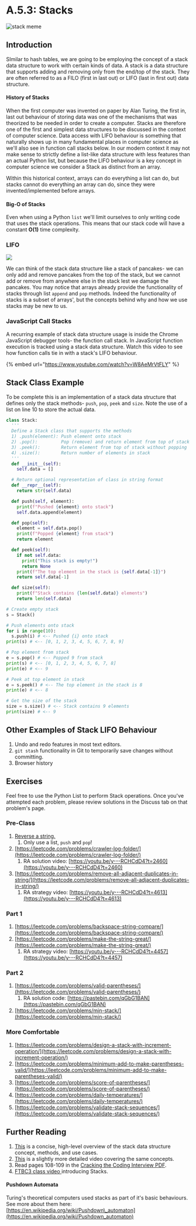 # A.5.3: Stacks

![stack meme](../../.gitbook/assets/stack_meme.jpeg)

## Introduction

SImilar to hash tables, we are going to be employing the concept of a stack data structure to work with certain kinds of data. A stack is a data structure that supports adding and removing only from the end/top of the stack. They are often referred to as a FILO \(first in last out\) or LIFO \(last in first out\) data structure.

#### History of Stacks

When the first computer was invented on paper by Alan Turing, the first in, last out behaviour of storing data was one of the mechanisms that was theorized to be needed in order to create a computer. Stacks are therefore one of the first and simplest data structures to be discussed in the context of computer science. Data access with LIFO behaviour is something that naturally shows up in many fundamental places in computer science as we'll also see in function call stacks below. In our modern context it may not make sense to strictly define a list-like data structure with less features than an actual Python list, but because the LIFO behaviour is a key concept in computer science we consider a Stack as distinct from an array.

Within this historical context, arrays can do everything a list can do, but stacks cannot do everything an array can do, since they were invented/implemented before arrays.

#### Big-O of Stacks

Even when using a Python `list` we'll limit ourselves to only writing code that uses the stack operations. This means that our stack code will have a constant **O\(1\)** time complexity.

### LIFO

![](../../.gitbook/assets/stack-gif.gif)

We can think of the stack data structure like a stack of pancakes- we can only add and remove pancakes from the top of the stack, but we cannot add or remove from anywhere else in the stack lest we damage the pancakes. You may notice that arrays already provide the functionality of stacks through list `append` and `pop` methods. Indeed the functionality of stacks is a subset of arrays', but the concepts behind why and how we use stacks may be new to us.

### JavaScript Call Stacks

A recurring example of stack data structure usage is inside the Chrome JavaScript debugger tools- the function call stack. In JavaScript function execution is tracked using a stack data structure. Watch this video to see how function calls tie in with a stack's LIFO behaviour. 

{% embed url="https://www.youtube.com/watch?v=W8AeMrVtFLY" %}

## Stack Class Example

To be complete this is an implementation of a stack data structure that defines only the stack methods- `push`, `pop`, `peek` and `size`. Note the use of a list on line 10 to store the actual data.

```python
class Stack:
  '''
  Define a Stack class that supports the methods
  1) .push(element): Push element onto stack
  2) .pop():         Pop (remove) and return element from top of stack
  3) .peek():        Return element from top of stack without popping
  4) .size():        Return number of elements in stack
  '''
  def __init__(self):
    self.data = []

  # Return optional representation of class in string format
  def __repr__(self):
    return str(self.data)

  def push(self, element):
    print(f"Pushed {element} onto stack")
    self.data.append(element)

  def pop(self):
    element = self.data.pop()
    print(f"Popped {element} from stack")
    return element

  def peek(self):
    if not self.data:
      print("This stack is empty!")
      return None
    print(f"The top element in the stack is {self.data[-1]}")
    return self.data[-1]

  def size(self):
    print(f"Stack contains {len(self.data)} elements")
    return len(self.data)

# Create empty stack
s = Stack()

# Push elements onto stack
for i in range(10):
  s.push(i) # <-- Pushed {i} onto stack
print(s) # <-- [0, 1, 2, 3, 4, 5, 6, 7, 8, 9]

# Pop element from stack
e = s.pop() # <-- Popped 9 from stack
print(s) # <-- [0, 1, 2, 3, 4, 5, 6, 7, 8]
print(e) # <-- 9

# Peek at top element in stack
e = s.peek() # <-- The top element in the stack is 8
print(e) # <-- 8

# Get the size of the stack
size = s.size() # <-- Stack contains 9 elements
print(size) # <-- 9
```

## Other Examples of Stack LIFO Behaviour

1. Undo and redo features in most text editors.
2. `git stash` functionality in Git to temporarily save changes without committing.
3. Browser history

## Exercises

Feel free to use the Python List to perform Stack operations. Once you've attempted each problem, please review solutions in the Discuss tab on that problem's page.

### Pre-Class

1. [Reverse a string.](https://leetcode.com/problems/reverse-string/)
   1. Only use a list, `push` and `pop`!
2. [https://leetcode.com/problems/crawler-log-folder/](https://leetcode.com/problems/crawler-log-folder/)
   1. RA solution video: [https://youtu.be/y---RCHCdD4?t=2460](https://youtu.be/y---RCHCdD4?t=2460)
3. [https://leetcode.com/problems/remove-all-adjacent-duplicates-in-string/](https://leetcode.com/problems/remove-all-adjacent-duplicates-in-string/)
   1. RA strategy video: [https://youtu.be/y---RCHCdD4?t=4613](https://youtu.be/y---RCHCdD4?t=4613)

### Part 1

1. [https://leetcode.com/problems/backspace-string-compare/](https://leetcode.com/problems/backspace-string-compare/)
2. [https://leetcode.com/problems/make-the-string-great/](https://leetcode.com/problems/make-the-string-great/)
   1. RA strategy video: [https://youtu.be/y---RCHCdD4?t=4457](https://youtu.be/y---RCHCdD4?t=4457)

### Part 2

1. [https://leetcode.com/problems/valid-parentheses/](https://leetcode.com/problems/valid-parentheses/)
   1. RA solution code: [https://pastebin.com/qGbG1BAN](https://pastebin.com/qGbG1BAN)
2. [https://leetcode.com/problems/min-stack/](https://leetcode.com/problems/min-stack/)

### More Comfortable

1. [https://leetcode.com/problems/design-a-stack-with-increment-operation/](https://leetcode.com/problems/design-a-stack-with-increment-operation/)
2. [https://leetcode.com/problems/minimum-add-to-make-parentheses-valid/](https://leetcode.com/problems/minimum-add-to-make-parentheses-valid/)
3. [https://leetcode.com/problems/score-of-parentheses/](https://leetcode.com/problems/score-of-parentheses/)
4. [https://leetcode.com/problems/daily-temperatures/](https://leetcode.com/problems/daily-temperatures/)
5. [https://leetcode.com/problems/validate-stack-sequences/](https://leetcode.com/problems/validate-stack-sequences/)

## Further Reading

1. [This](https://www.youtube.com/watch?v=k1PX5LxFfTo) is a concise, high-level overview of the stack data structure concept, methods, and use cases.
2. [This](https://www.youtube.com/watch?v=F1F2imiOJfk) is a slightly more detailed video covering the same concepts.
3. Read pages 108-109 in the [Cracking the Coding Interview PDF](../a.0-algorithms-overview.md#resources).
4. [FTBC3 class video ](https://youtu.be/y---RCHCdD4?t=559)introducing Stacks.

#### Pushdown Automata

Turing's theoretical computers used stacks as part of it's basic behaviours. See more about them here: [https://en.wikipedia.org/wiki/Pushdown\_automaton](https://en.wikipedia.org/wiki/Pushdown_automaton)


